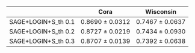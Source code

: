 | <br /> | Cora | Wisconsin |
| --- | --- | --- |
| SAGE+LOGIN+S_th 0.1 | 0.8690 ± 0.0312 | 0.7467 ± 0.0637 |
| SAGE+LOGIN+S_th 0.2 | 0.8727 ± 0.0219 | 0.7434 ± 0.0930 |
| SAGE+LOGIN+S_th 0.3 | 0.8707 ± 0.0139 | 0.7392 ± 0.0638 |